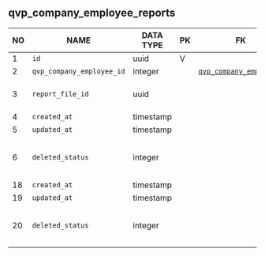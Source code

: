 
qvp_company_employee_reports
----------------------------


NO | NAME | DATA TYPE | PK | FK | DESCRIPTION  | COMMENTS          
---|------|-----------|----|----|--------------|----------
1|`id` | uuid | V |  |  | 
2|`qvp_company_employee_id` | integer |  | [`qvp_company_employees`](qvp_company_employees.md) |  | 
3|`report_file_id` | uuid |  |  | TODO: it isn't referencing file_storage! | 
4|`created_at` | timestamp |  |  |  | 
5|`updated_at` | timestamp |  |  |  | 
6|`deleted_status` | integer |  |  | 0 - active record, 1 - deleted record. | 
18|`created_at` | timestamp |  |  |  | 
19|`updated_at` | timestamp |  |  |  | 
20|`deleted_status` | integer |  |  | 0 - active record, 1 - deleted record. | 
